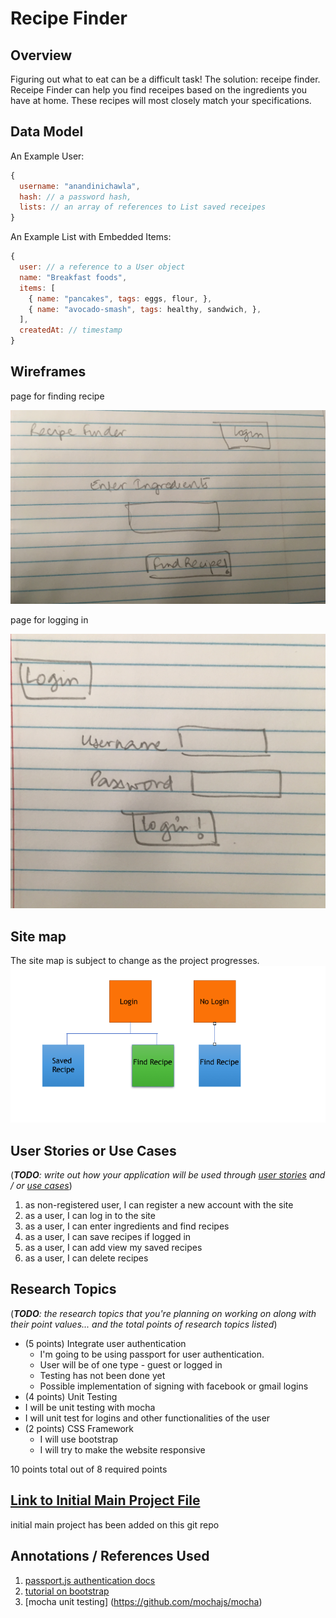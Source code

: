



# Recipe  Finder 

## Overview


Figuring out what to eat can be a difficult task! The solution: receipe finder. 
Receipe Finder can help you find receipes based on the ingredients you have at home. These recipes will most
closely match your specifications. 


## Data Model



An Example User:

```javascript
{
  username: "anandinichawla",
  hash: // a password hash,
  lists: // an array of references to List saved receipes 
}
```

An Example List with Embedded Items:

```javascript
{
  user: // a reference to a User object
  name: "Breakfast foods",
  items: [
    { name: "pancakes", tags: eggs, flour, },
    { name: "avocado-smash", tags: healthy, sandwich, },
  ],
  createdAt: // timestamp
}
```






## Wireframes



 page for finding recipe 

![list](documentation/wireframe-1.jpg)

page for logging in 

![list](documentation/wireframe-3.jpg)

## Site map

The site map is subject to change as the project progresses.
![list](documentation/Sitemap.png)



## User Stories or Use Cases

(___TODO__: write out how your application will be used through [user stories](http://en.wikipedia.org/wiki/User_story#Format) and / or [use cases](https://www.mongodb.com/download-center?jmp=docs&_ga=1.47552679.1838903181.1489282706#previous)_)

1. as non-registered user, I can register a new account with the site
2. as a user, I can log in to the site
3. as a user, I can enter ingredients and find recipes 
4. as a user, I can save recipes if logged in
5. as a user, I can add view my saved recipes
6. as a user, I can delete recipes

## Research Topics

(___TODO__: the research topics that you're planning on working on along with their point values... and the total points of research topics listed_)

* (5 points) Integrate user authentication
    * I'm going to be using passport for user authentication.
    * User will be of one type - guest or logged in
    * Testing has not been done yet
    * Possible implementation of signing with facebook or gmail logins 
* (4 points) Unit Testing
 * I will be unit testing with mocha 
 * I will unit test for logins and other functionalities of the user
* (2 points) CSS Framework
    * I will use bootstrap 
    * I will try to make the website responsive 

10 points total out of 8 required points


## [Link to Initial Main Project File](app.js) 

initial main project has been added on this git repo 

## Annotations / References Used



1. [passport.js authentication docs](http://passportjs.org/docs) 
2. [tutorial on bootstrap](https://getbootstrap.com/docs/4.0/getting-started/introduction/) 
3. [mocha unit testing] (https://github.com/mochajs/mocha) 